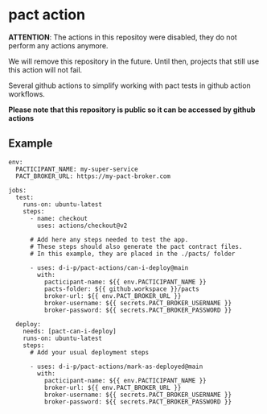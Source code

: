 # pact action

**ATTENTION**: The actions in this repositoy were disabled, they do not perform any actions anymore.

We will remove this repository in the future. Until then, projects that still use this action
will not fail.

Several github actions to simplify working with pact tests in github action workflows.

**Please note that this repository is public so it can be accessed by github actions**

## Example

```
env:
  PACTICIPANT_NAME: my-super-service
  PACT_BROKER_URL: https://my-pact-broker.com

jobs:
  test:
    runs-on: ubuntu-latest
    steps:
      - name: checkout
        uses: actions/checkout@v2
      
      # Add here any steps needed to test the app.
      # These steps should also generate the pact contract files.
      # In this example, they are placed in the ./pacts/ folder

      - uses: d-i-p/pact-actions/can-i-deploy@main
        with:
          pacticipant-name: ${{ env.PACTICIPANT_NAME }}
          pacts-folder: ${{ github.workspace }}/pacts
          broker-url: ${{ env.PACT_BROKER_URL }}
          broker-username: ${{ secrets.PACT_BROKER_USERNAME }}
          broker-password: ${{ secrets.PACT_BROKER_PASSWORD }}
  
  deploy:
    needs: [pact-can-i-deploy]
    runs-on: ubuntu-latest
    steps:
      # Add your usual deployment steps

      - uses: d-i-p/pact-actions/mark-as-deployed@main
        with:
          pacticipant-name: ${{ env.PACTICIPANT_NAME }}
          broker-url: ${{ env.PACT_BROKER_URL }}
          broker-username: ${{ secrets.PACT_BROKER_USERNAME }}
          broker-password: ${{ secrets.PACT_BROKER_PASSWORD }}
